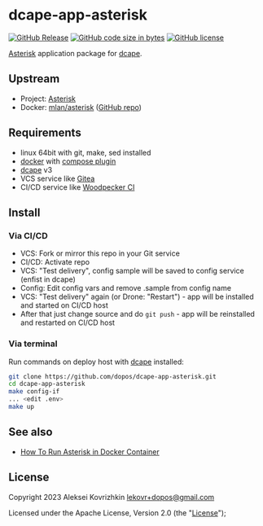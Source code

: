 # dcape-app-asterisk

[![GitHub Release][1]][2] [![GitHub code size in bytes][3]]() [![GitHub license][4]][5]

[1]: https://img.shields.io/github/release/dopos/dcape-app-asterisk.svg
[2]: https://github.com/dopos/dcape-app-asterisk/releases
[3]: https://img.shields.io/github/languages/code-size/dopos/dcape-app-asterisk.svg
[4]: https://img.shields.io/github/license/dopos/dcape-app-asterisk.svg
[5]: LICENSE

[Asterisk](http://www.asterisk.org/) application package for [dcape](https://github.com/dopos/dcape).

## Upstream

* Project: [Asterisk](http://www.asterisk.org/)
* Docker: [mlan/asterisk](https://hub.docker.com/r/mlan/asterisk) ([GitHub repo](https://github.com/mlan/docker-asterisk))

## Requirements

* linux 64bit with git, make, sed installed
* [docker](http://docker.io) with [compose plugin](https://docs.docker.com/compose/install/linux/)
* [dcape](https://github.com/dopos/dcape) v3
* VCS service like [Gitea](https://gitea.io)
* CI/CD service like [Woodpecker CI](https://woodpecker-ci.org/)

## Install

### Via CI/CD

* VCS: Fork or mirror this repo in your Git service
* CI/CD: Activate repo
* VCS: "Test delivery", config sample will be saved to config service (enfist in dcape)
* Config: Edit config vars and remove .sample from config name
* VCS: "Test delivery" again (or Drone: "Restart") - app will be installed and started on CI/CD host
* After that just change source and do `git push` - app will be reinstalled and restarted on CI/CD host

### Via terminal

Run commands on deploy host with [dcape](https://github.com/dopos/dcape) installed:
```bash
git clone https://github.com/dopos/dcape-app-asterisk.git
cd dcape-app-asterisk
make config-if
... <edit .env>
make up
```
## See also

* [How To Run Asterisk in Docker Container](https://computingforgeeks.com/how-to-run-asterisk-in-docker-container/)

## License

Copyright 2023 Aleksei Kovrizhkin <lekovr+dopos@gmail.com>

Licensed under the Apache License, Version 2.0 (the "[License](LICENSE)");
